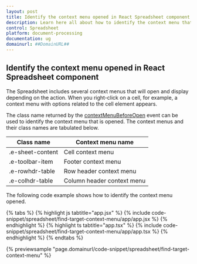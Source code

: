 ```yaml
---
layout: post
title: Identify the context menu opened in React Spreadsheet component | Syncfusion
description: Learn here all about how to identify the context menu that has been opened in Syncfusion React Spreadsheet component of Syncfusion Essential JS 2 and more. 
control: Spreadsheet
platform: document-processing
documentation: ug
domainurl: ##DomainURL##
---
```


## Identify the context menu opened in React Spreadsheet component

The Spreadsheet includes several context menus that will open and display depending on the action. When you right-click on a cell, for example, a context menu with options related to the cell element appears.

The class name returned by the [contextMenuBeforeOpen](https://ej2.syncfusion.com/react/documentation/api/spreadsheet/#contextmenubeforeopen) event can be used to identify the context menu that is opened. The context menus and their class names are tabulated below.

| Class name | Context menu name |
|-------|---------|
| .e-sheet-content | Cell context menu |
| .e-toolbar-item | Footer context menu |
| .e-rowhdr-table | Row header context menu |
| .e-colhdr-table | Column header context menu |

The following code example shows how to identify the context menu opened.

{% tabs %}
{% highlight js tabtitle="app.jsx" %}
{% include code-snippet/spreadsheet/find-target-context-menu/app/app.jsx %}
{% endhighlight %}
{% highlight ts tabtitle="app.tsx" %}
{% include code-snippet/spreadsheet/find-target-context-menu/app/app.tsx %}
{% endhighlight %}
{% endtabs %}

{% previewsample "page.domainurl/code-snippet/spreadsheet/find-target-context-menu" %}